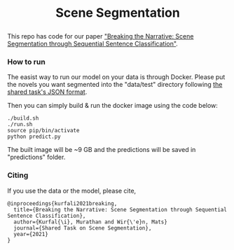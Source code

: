 # <p align=center>Scene Segmentation</p>
This repo has code for our paper ["Breaking the Narrative: Scene Segmentation through Sequential Sentence Classification"](http://lsx-events.informatik.uni-wuerzburg.de/files/stss2021/proceedings/kurfali_wiren.pdf).

### How to run

The easist way to run our model on your data is through Docker. Please put the novels you want segmented into the "data/test" directory following  [the shared task's JSON format](http://lsx-events.informatik.uni-wuerzburg.de/stss-2021/task.html).

Then you can simply build & run the docker image using the code below:
```
./build.sh
./run.sh
source pip/bin/activate
python predict.py
```
The built image will be ~9 GB and the predictions will be saved in "predictions" folder.

### Citing

If you use the data or the model, please cite,
```
@inproceedings{kurfali2021breaking,
  title={Breaking the Narrative: Scene Segmentation through Sequential Sentence Classification},
  author={Kurfal{\i}, Murathan and Wir{\'e}n, Mats}
  journal={Shared Task on Scene Segmentation},
  year={2021}
}
```
